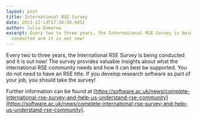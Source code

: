 ```yaml
---
layout: post
title: International RSE Survey
date: 2021-12-13T17:38:58.945Z
author: Julia Damerow
excerpt: Every two to three years, the International RSE Survey is being
  conducted and it is out now!
---
```

Every two to three years, the International RSE Survey is being conducted and it is out now! The survey provides valuable insights about what the international RSE community needs and how it can best be supported. You do not need to have an RSE title. If you develop research software as part of your job, you should take the survey!

Further information can be found at \[https://software.ac.uk/news/complete-international-rse-survey-and-help-us-understand-rse-community](https://software.ac.uk/news/complete-international-rse-survey-and-help-us-understand-rse-community).
